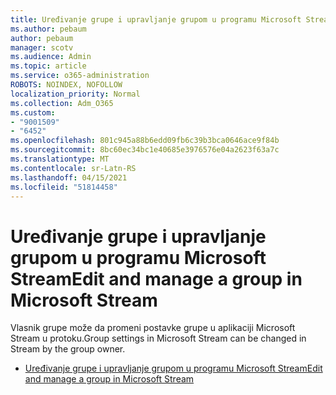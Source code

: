 ```yaml
---
title: Uređivanje grupe i upravljanje grupom u programu Microsoft Stream
ms.author: pebaum
author: pebaum
manager: scotv
ms.audience: Admin
ms.topic: article
ms.service: o365-administration
ROBOTS: NOINDEX, NOFOLLOW
localization_priority: Normal
ms.collection: Adm_O365
ms.custom:
- "9001509"
- "6452"
ms.openlocfilehash: 801c945a88b6edd09fb6c39b3bca0646ace9f84b
ms.sourcegitcommit: 8bc60ec34bc1e40685e3976576e04a2623f63a7c
ms.translationtype: MT
ms.contentlocale: sr-Latn-RS
ms.lasthandoff: 04/15/2021
ms.locfileid: "51814458"
---
```

# <a name="edit-and-manage-a-group-in-microsoft-stream"></a><span data-ttu-id="91f4a-102">Uređivanje grupe i upravljanje grupom u programu Microsoft Stream</span><span class="sxs-lookup"><span data-stu-id="91f4a-102">Edit and manage a group in Microsoft Stream</span></span>

<span data-ttu-id="91f4a-103">Vlasnik grupe može da promeni postavke grupe u aplikaciji Microsoft Stream u protoku.</span><span class="sxs-lookup"><span data-stu-id="91f4a-103">Group settings in Microsoft Stream can be changed in Stream by the group owner.</span></span>  

- [<span data-ttu-id="91f4a-104">Uređivanje grupe i upravljanje grupom u programu Microsoft Stream</span><span class="sxs-lookup"><span data-stu-id="91f4a-104">Edit and manage a group in Microsoft Stream</span></span>](https://docs.microsoft.com/stream/portal-manage-groups)
